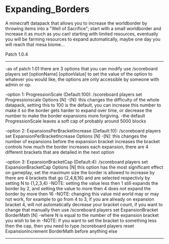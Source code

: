 # Expanding_Borders
A minecraft datapack that allows you to increase the worldborder by throwing items into a "Well of Sacrifice"; start with a small worldborder and increase it as much as you can! starting with limited resources, eventually you will be farming resources to expand automatically, maybe one day you will reach that mesa biome...

Patch 1.0.4
___________________________________________________________________________________________________________________________
-as of patch 1.01 there are 3 options that you can modify
	use /scoreboard players set [optionName] [optionValue]
		to set the value of the option to whatever you would like, the options
		are only accessible by someone with admin or op.

-option 1: ProgressionScale (Default:100): /scoreboard players set Progressionscale Options [N]
	-[N]: this changes the difficulty of the whole datapack, setting this to 100 is
	the default, you can increase this number to make it so the border gets harder
	to expand over time, or decrease the number to make the border expansions more
	forgiving.
	-the default ProgressionScale leaves a soft cap of probably around 5000 blocks

-option 2: ExpansionsPerBracketIncrease (Default:10): /scoreboard players set ExpansionPerBracketIncrease Options [N]
	-[N]: this changes the number of expansions before the expansion bracket increases
	the bracket controls how much the border increases each expansion, there are 4 different brackets 
	that are detailed in the next option

-option 3: ExpansionBracketCap (Default:4): /scoreboard players set ExpansionBracketCap Options [N]
	this option has the most significant effect on gameplay, set the maximum size the border is allowed
	to increase by there are 4 brackets that go {2,4,8,16} and are selected respectivly by setting N to
	{1,2,3,4}
	-NOTE: setting the value less then 1 still expands the border by 2, and setting the value to more then
	4 does not expand the border by more then 16
	-NOTE: changing this value mid world may or may not work, for example to go from 4 to 3, if you are already
	on expansion bracket 4, will not automatically decrease your bracket count, if you want to change that manually
	then use /scoreboard players set ExpansionBracket BorderMath [N]
		-where N is equal to the number of the expansion bracket you wish to be in
		-NOTE: if you want to set the bracket to something less then the cap, then you need to type
			/scoreboard players reset ExpansionIncrement BorderMath
		before anything else

___________________________________________________________________________________________________________________________
